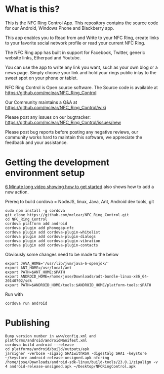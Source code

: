 # What is this?
This is the NFC Ring Control App.  This repository contains the source code for our Android, Windows Phone and Blackberry app.  

This app enables you to Read from and Write to your NFC Ring, create links to your favorite social network profile or read your current NFC Ring.

The NFC Ring app has built in support for Facebook, Twitter, generic website links, Etherpad and Youtube.

You can use the app to write any link you want, such as your own blog or a news page. Simply choose your link and hold your rings public inlay to the sweet spot on your phone or tablet.

NFC Ring Control is Open source software. The Source code is available at https://github.com/mclear/NFC_Ring_Control

Our Community maintains a Q&A at https://github.com/mclear/NFC_Ring_Control/wiki

Please post any issues on our bugtracker: https://github.com/mclear/NFC_Ring_Control/issues/new

Please post bug reports before posting any negative reviews, our community works hard to maintain this software, we appreciate the feedback and your assistance.

# Getting the development environment setup

[6 Minute long video showing how to get started](https://www.youtube.com/watch?v=xirlKmCo7KA&list=UUdbzIfrpmzGCJ2j1LjqW9Gw) also shows how to add a new action.

Prereq to build cordova = NodeJS, linux, Java, Ant, Android dev tools, git

```
sudo npm install -g cordova
git clone https://github.com/mclear/NFC_Ring_Control.git
cd NFC_Ring_Control
cordova platform add android
cordova plugin add phonegap-nfc
cordova plugin add cordova-plugin-whitelist
cordova plugin add cordova-plugin-dialogs
cordova plugin add cordova-plugin-vibration
cordova plugin add cordova-plugin-contacts
```
Obviously some changes need to be made to the below

```
export JAVA_HOME='/usr/lib/jvm/java-6-openjdk/'
export ANT_HOME=/usr/local/ant
export PATH=$ANT_HOME:$PATH
export ANDROID_HOME=/home/jose/Downloads/adt-bundle-linux-x86_64-20140702/sdk
export PATH=$ANDROID_HOME/tools:$ANDROID_HOME/platform-tools:$PATH
```

Run with
```
cordova run android
```

# Publishing
```
Bump version number in www/config.xml and platforms/android/androidManifest.xml
cordova build android --release
cd platforms/android/build/outputs/apk
jarsigner -verbose -sigalg SHA1withRSA -digestalg SHA1 -keystore ~/keystore android-release-unsigned.apk nfcring
/home/jose/Downloads/android-sdk-linux/build-tools/23.0.1/zipalign -v 4 android-release-unsigned.apk ~/Desktop/NFCRingControl.apk
```
